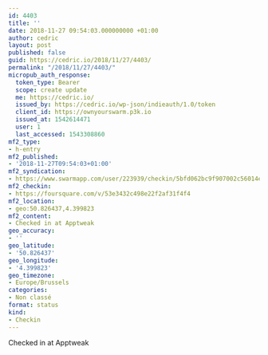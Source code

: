 ```yaml
---
id: 4403
title: ''
date: 2018-11-27 09:54:03.000000000 +01:00
author: cedric
layout: post
published: false
guid: https://cedric.io/2018/11/27/4403/
permalink: "/2018/11/27/4403/"
micropub_auth_response:
  token_type: Bearer
  scope: create update
  me: https://cedric.io/
  issued_by: https://cedric.io/wp-json/indieauth/1.0/token
  client_id: https://ownyourswarm.p3k.io
  issued_at: 1542614471
  user: 1
  last_accessed: 1543308860
mf2_type:
- h-entry
mf2_published:
- '2018-11-27T09:54:03+01:00'
mf2_syndication:
- https://www.swarmapp.com/user/223939/checkin/5bfd062bc9f907002c56014e
mf2_checkin:
- https://foursquare.com/v/53e3432c498e22f2af31f4f4
mf2_location:
- geo:50.826437,4.399823
mf2_content:
- Checked in at Apptweak
geo_accuracy:
- ''
geo_latitude:
- '50.826437'
geo_longitude:
- '4.399823'
geo_timezone:
- Europe/Brussels
categories:
- Non classé
format: status
kind:
- Checkin
---
```

Checked in at Apptweak